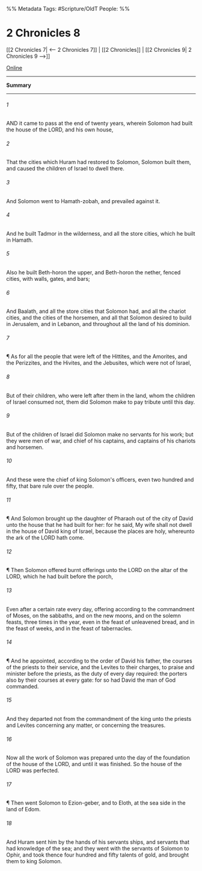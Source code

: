 

%% Metadata
Tags: #Scripture/OldT
People: 
%%
# 2 Chronicles 8
[[2 Chronicles 7| <-- 2 Chronicles 7]] | [[2 Chronicles]] | [[2 Chronicles 9| 2 Chronicles 9 -->]]

[Online](https://churchofjesuschrist.org/study/scriptures/ot/2-chr/8?lang=eng)

---
__Summary__



---

###### 1
AND it came to pass at the end of twenty years, wherein Solomon had built the house of the LORD, and his own house,
###### 2
That the cities which Huram had restored to Solomon, Solomon built them, and caused the children of Israel to dwell there.
###### 3
And Solomon went to Hamath-zobah, and prevailed against it.
###### 4
And he built Tadmor in the wilderness, and all the store cities, which he built in Hamath.
###### 5
Also he built Beth-horon the upper, and Beth-horon the nether, fenced cities, with walls, gates, and bars;
###### 6
And Baalath, and all the store cities that Solomon had, and all the chariot cities, and the cities of the horsemen, and all that Solomon desired to build in Jerusalem, and in Lebanon, and throughout all the land of his dominion.
###### 7
¶ As for all the people that were left of the Hittites, and the Amorites, and the Perizzites, and the Hivites, and the Jebusites, which were not of Israel,
###### 8
But of their children, who were left after them in the land, whom the children of Israel consumed not, them did Solomon make to pay tribute until this day.
###### 9
But of the children of Israel did Solomon make no servants for his work; but they were men of war, and chief of his captains, and captains of his chariots and horsemen.
###### 10
And these were the chief of king Solomon's officers, even two hundred and fifty, that bare rule over the people.
###### 11
¶ And Solomon brought up the daughter of Pharaoh out of the city of David unto the house that he had built for her: for he said, My wife shall not dwell in the house of David king of Israel, because the places are holy, whereunto the ark of the LORD hath come.
###### 12
¶ Then Solomon offered burnt offerings unto the LORD on the altar of the LORD, which he had built before the porch,
###### 13
Even after a certain rate every day, offering according to the commandment of Moses, on the sabbaths, and on the new moons, and on the solemn feasts, three times in the year, even in the feast of unleavened bread, and in the feast of weeks, and in the feast of tabernacles.
###### 14
¶ And he appointed, according to the order of David his father, the courses of the priests to their service, and the Levites to their charges, to praise and minister before the priests, as the duty of every day required: the porters also by their courses at every gate: for so had David the man of God commanded.
###### 15
And they departed not from the commandment of the king unto the priests and Levites concerning any matter, or concerning the treasures.
###### 16
Now all the work of Solomon was prepared unto the day of the foundation of the house of the LORD, and until it was finished.  So the house of the LORD was perfected.
###### 17
¶ Then went Solomon to Ezion-geber, and to Eloth, at the sea side in the land of Edom.
###### 18
And Huram sent him by the hands of his servants ships, and servants that had knowledge of the sea; and they went with the servants of Solomon to Ophir, and took thence four hundred and fifty talents of gold, and brought them to king Solomon.




